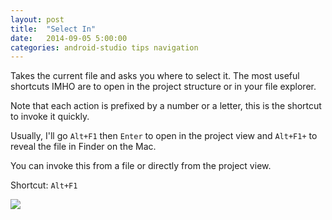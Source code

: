 ```yaml
---
layout: post
title:  "Select In"
date:   2014-09-05 5:00:00
categories: android-studio tips navigation
---
```


Takes the current file and asks you where to select it.
The most useful shortcuts IMHO are to open in the project structure or in your file explorer.

Note that each action is prefixed by a number or a letter, this is the shortcut to invoke it quickly.

Usually, I'll go `Alt+F1` then `Enter` to open in the project view and `Alt+F1+` to reveal the file in Finder on the Mac.

You can invoke this from a file or directly from the project view.

Shortcut: `Alt+F1﻿`

![](https://lh5.googleusercontent.com/-MFV8-JsmzSU/VAmquOrEs8I/AAAAAAAANT0/_2TV_0RGtgg/w449-h337-no/19-select-in.gif)